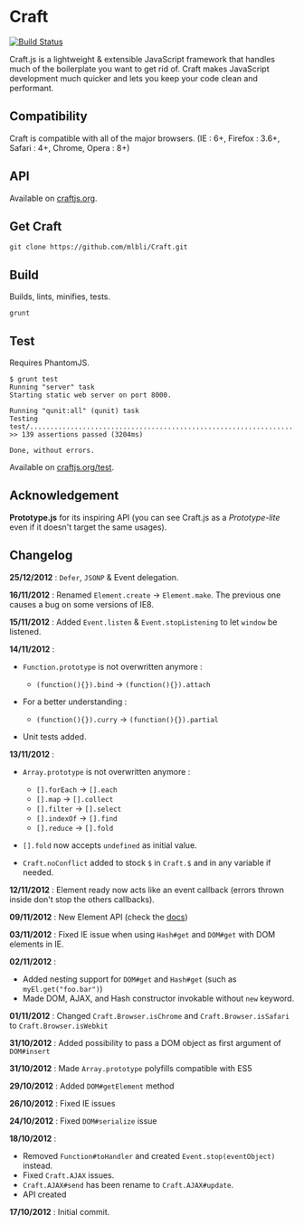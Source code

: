 # Craft

[![Build Status](https://travis-ci.org/mlbli/craft.png?branch=master)](https://travis-ci.org/mlbli/craft)

Craft.js is a lightweight & extensible JavaScript framework that handles much of the boilerplate you want to get rid of. Craft makes JavaScript development much quicker and lets you keep your code clean and performant.

## Compatibility

Craft is compatible with all of the major browsers. (IE : 6+, Firefox : 3.6+, Safari : 4+, Chrome, Opera : 8+)

## API
Available on [craftjs.org](http://craftjs.org).

## Get Craft

```
git clone https://github.com/mlbli/Craft.git
```


## Build

Builds, lints, minifies, tests. 

```
grunt
```

## Test

Requires PhantomJS. 

```
$ grunt test
Running "server" task
Starting static web server on port 8000.

Running "qunit:all" (qunit) task
Testing test/..............................................................................OK
>> 139 assertions passed (3204ms)

Done, without errors.
```

Available on [craftjs.org/test](http://craftjs.org/test).

## Acknowledgement

**Prototype.js** for its inspiring API (you can see Craft.js as a *Prototype-lite* even if it doesn't target the same usages).

## Changelog

**25/12/2012** : 
  `Defer`, `JSONP` & Event delegation. 

**16/11/2012** :
  Renamed `Element.create` -> `Element.make`. The previous one causes a bug on some versions of IE8.

**15/11/2012** :
  Added `Event.listen` & `Event.stopListening` to let `window` be listened.

**14/11/2012** :

* `Function.prototype` is not overwritten anymore :
	* `(function(){}).bind` -> `(function(){}).attach`

* For a better understanding :
	* `(function(){}).curry` ->  `(function(){}).partial`

* Unit tests added.

**13/11/2012** :

* `Array.prototype` is not overwritten anymore :

	* `[].forEach` -> `[].each`
	* `[].map` -> `[].collect`
	* `[].filter` -> `[].select`
	* `[].indexOf` -> `[].find`
	* `[].reduce` -> `[].fold`

* `[].fold` now accepts `undefined` as initial value.
* `Craft.noConflict` added to stock `$` in `Craft.$` and in any variable if needed.

**12/11/2012** : Element ready now acts like an event callback (errors thrown inside don't stop the others callbacks).

**09/11/2012** : New Element API (check the [docs](http://craftjs.org/docs))

**03/11/2012** : Fixed IE issue when using `Hash#get` and `DOM#get` with DOM elements in IE.

**02/11/2012** :

* Added nesting support for `DOM#get` and `Hash#get` (such as `myEl.get("foo.bar")`)
* Made DOM, AJAX, and Hash constructor invokable without `new` keyword.

**01/11/2012** : Changed `Craft.Browser.isChrome` and `Craft.Browser.isSafari` to `Craft.Browser.isWebkit`

**31/10/2012** : Added possibility to pass a DOM object as first argument of `DOM#insert`

**31/10/2012** : Made `Array.prototype` polyfills compatible with ES5

**29/10/2012** : Added `DOM#getElement`  method

**26/10/2012** : Fixed IE issues

**24/10/2012** : Fixed `DOM#serialize` issue

**18/10/2012** :

* Removed `Function#toHandler` and created `Event.stop(eventObject)` instead.
* Fixed `Craft.AJAX` issues.
* `Craft.AJAX#send` has been rename to `Craft.AJAX#update`.
* API created

**17/10/2012** : Initial commit.
